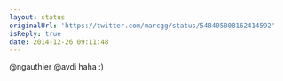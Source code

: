```yaml
---
layout: status
originalUrl: 'https://twitter.com/marcgg/status/548405808162414592'
isReply: true
date: 2014-12-26 09:11:48
---
```


@ngauthier @avdi haha :)
